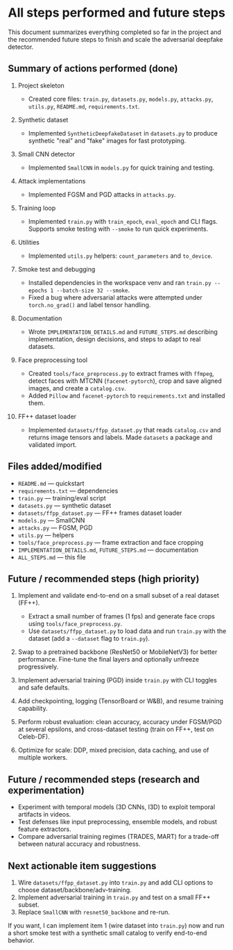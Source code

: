 # All steps performed and future steps

This document summarizes everything completed so far in the project and the recommended future steps to finish and scale the adversarial deepfake detector.

## Summary of actions performed (done)

1. Project skeleton
   - Created core files: `train.py`, `datasets.py`, `models.py`, `attacks.py`, `utils.py`, `README.md`, `requirements.txt`.

2. Synthetic dataset
   - Implemented `SyntheticDeepfakeDataset` in `datasets.py` to produce synthetic "real" and "fake" images for fast prototyping.

3. Small CNN detector
   - Implemented `SmallCNN` in `models.py` for quick training and testing.

4. Attack implementations
   - Implemented FGSM and PGD attacks in `attacks.py`.

5. Training loop
   - Implemented `train.py` with `train_epoch`, `eval_epoch` and CLI flags. Supports smoke testing with `--smoke` to run quick experiments.

6. Utilities
   - Implemented `utils.py` helpers: `count_parameters` and `to_device`.

7. Smoke test and debugging
   - Installed dependencies in the workspace venv and ran `train.py --epochs 1 --batch-size 32 --smoke`.
   - Fixed a bug where adversarial attacks were attempted under `torch.no_grad()` and label tensor handling.

8. Documentation
   - Wrote `IMPLEMENTATION_DETAILS.md` and `FUTURE_STEPS.md` describing implementation, design decisions, and steps to adapt to real datasets.

9. Face preprocessing tool
   - Created `tools/face_preprocess.py` to extract frames with `ffmpeg`, detect faces with MTCNN (`facenet-pytorch`), crop and save aligned images, and create a `catalog.csv`.
   - Added `Pillow` and `facenet-pytorch` to `requirements.txt` and installed them.

10. FF++ dataset loader
    - Implemented `datasets/ffpp_dataset.py` that reads `catalog.csv` and returns image tensors and labels. Made `datasets` a package and validated import.

## Files added/modified
- `README.md` — quickstart
- `requirements.txt` — dependencies
- `train.py` — training/eval script
- `datasets.py` — synthetic dataset
- `datasets/ffpp_dataset.py` — FF++ frames dataset loader
- `models.py` — SmallCNN
- `attacks.py` — FGSM, PGD
- `utils.py` — helpers
- `tools/face_preprocess.py` — frame extraction and face cropping
- `IMPLEMENTATION_DETAILS.md`, `FUTURE_STEPS.md` — documentation
- `ALL_STEPS.md` — this file

## Future / recommended steps (high priority)

1. Implement and validate end-to-end on a small subset of a real dataset (FF++).
   - Extract a small number of frames (1 fps) and generate face crops using `tools/face_preprocess.py`.
   - Use `datasets/ffpp_dataset.py` to load data and run `train.py` with the dataset (add a `--dataset` flag to `train.py`).

2. Swap to a pretrained backbone (ResNet50 or MobileNetV3) for better performance. Fine-tune the final layers and optionally unfreeze progressively.

3. Implement adversarial training (PGD) inside `train.py` with CLI toggles and safe defaults.

4. Add checkpointing, logging (TensorBoard or W&B), and resume training capability.

5. Perform robust evaluation: clean accuracy, accuracy under FGSM/PGD at several epsilons, and cross-dataset testing (train on FF++, test on Celeb-DF).

6. Optimize for scale: DDP, mixed precision, data caching, and use of multiple workers.

## Future / recommended steps (research and experimentation)

- Experiment with temporal models (3D CNNs, I3D) to exploit temporal artifacts in videos.
- Test defenses like input preprocessing, ensemble models, and robust feature extractors.
- Compare adversarial training regimes (TRADES, MART) for a trade-off between natural accuracy and robustness.

## Next actionable item suggestions
1. Wire `datasets/ffpp_dataset.py` into `train.py` and add CLI options to choose dataset/backbone/adv-training.
2. Implement adversarial training in `train.py` and test on a small FF++ subset.
3. Replace `SmallCNN` with `resnet50_backbone` and re-run.

If you want, I can implement item 1 (wire dataset into `train.py`) now and run a short smoke test with a synthetic small catalog to verify end-to-end behavior.
